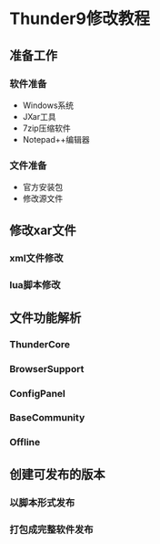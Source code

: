 # Thunder9修改教程
## 准备工作
### 软件准备
* Windows系统
* JXar工具
* 7zip压缩软件
* Notepad++编辑器
### 文件准备
* 官方安装包
* 修改源文件

## 修改xar文件
### xml文件修改
### lua脚本修改

## 文件功能解析
### ThunderCore
### BrowserSupport
### ConfigPanel
### BaseCommunity
### Offline

## 创建可发布的版本
### 以脚本形式发布
### 打包成完整软件发布
